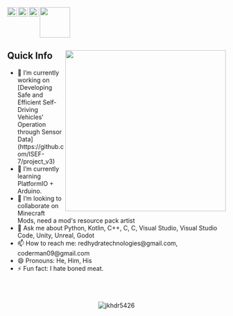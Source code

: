<img width="70px" src="https://visitor-badge.glitch.me/badge?page_id=jkhdr5426.jkhdr5426"/>
<a href="https://www.reddit.com/user/jkhdr5426">
  <img align="left" alt="jkhdr5426 Reddit" width="22px" src="https://www.reddit.com/favicon.ico"/>
</a>
<a href="https://open.spotify.com/user/31rpqspvmuwur35crrvd6wqdqmpa">
  <img align="left" alt="jkhdr5426 Spotify" width="22px" src="https://open.spotify.com/favicon.ico"/>
</a>
<a href="https://github.com/jkhdr5426">
  <img align="left" alt = "jkhdr5426 Github" width = "22px" src = "https://github.com/favicon.ico">
</a>
</br>

<div>
  <img width="370px" align="right" src="https://user-images.githubusercontent.com/85592265/209687162-ae19bdd1-7723-444f-a721-c56477b01c25.jpg" />

  <h2>Quick Info</h2>
  <ul>
    <li> 🔭 I’m currently working on [Developing Safe and Efficient Self-Driving Vehicles’ Operation through Sensor Data](https://github.com/ISEF-7/project_v3)
    <li> 🌱 I’m currently learning PlatformIO + Arduino.
    <li> 👯 I’m looking to collaborate on Minecraft Mods, need a mod's resource pack artist
    <li> 💬 Ask me about Python, Kotlin, C++, C, C, Visual Studio, Visual Studio Code, Unity, Unreal, Godot
    <li> 📫 How to reach me: redhydratechnologies@gmail.com, coderman09@gmail.com
    <li> 😄 Pronouns: He, Him, His
    <li> ⚡ Fun fact: I hate boned meat.
  </ul>
</div>

</br>
</br>





<p align="center"> <img src="https://github-readme-stats.vercel.app/api?username=jkhdr5426&show_icons=true&theme=great-gatsby" alt="jkhdr5426" />


